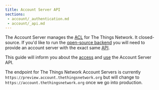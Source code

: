 ```yaml
---
title: Account Server API
sections:
 - account/_authentication.md
 - account/_api.md
---
```


The Account Server manages the [ACL](https://en.wikipedia.org/wiki/Access_control_list) for The Things Network. It closed-source. If you'd like to run the [open-source backend](https://github.com/thethingsnetwork/ttn) you will need to provide an account server with the exact same [API](#the-things-network-account-server-api).

This guide will inform you about the [access]() and [use](#api-reference) the Account Server API.

The endpoint for The Things Network Account Servers is currently `https://preview.account.thethingsnetwork.org` but will change to `https://account.thethingsnetwork.org` once we go into production.
